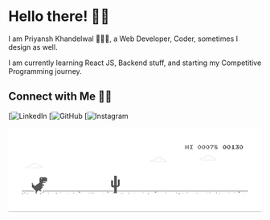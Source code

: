 # Hello there! 👋🏻

I am Priyansh Khandelwal 🙋🏻‍♂️, a Web Developer, Coder, sometimes I design as well.

I am currently learning React JS, Backend stuff, and starting my Competitive Programming journey. 

## Connect with Me 🤝🏻

 [![LinkedIn](https://www.linkedin.com/in/priyansh-khandelwal-34867b188/) [![GitHub](https://github.com/priyanshk20) [![Instagram](https://www.instagram.com/ipriyanshk/)

 ![Dino](https://raw.githubusercontent.com/priyanshk20/priyanshk20/master/dino.gif)

